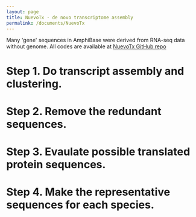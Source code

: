 ```yaml
---
layout: page
title: NuevoTx - de novo transcriptome assembly
permalink: /documents/NuevoTx
---
```


Many 'gene' sequences in AmphiBase were derived from RNA-seq data without genome. 
All codes are available at [NuevoTx GitHub repo](https://github.com/taejoonlab/NuevoTx/)

# Step 1. Do transcript assembly and clustering.

# Step 2. Remove the redundant sequences.

# Step 3. Evaulate possible translated protein sequences.

# Step 4. Make the representative sequences for each species. 
[jekyll-organization]: https://github.com/jekyll
